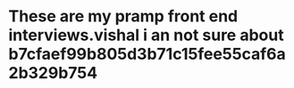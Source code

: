 # These are my pramp front end interviews.vishal i an not sure about b7cfaef99b805d3b71c15fee55caf6a2b329b754
